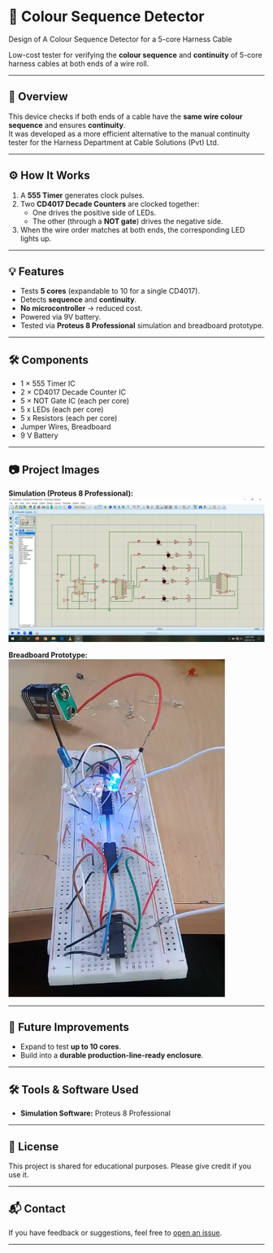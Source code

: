 # 🎨 Colour Sequence Detector

Design of A Colour Sequence Detector for a 5-core Harness Cable

Low-cost tester for verifying the **colour sequence** and **continuity** of 5-core harness cables at both ends of a wire roll.  

---

## 📜 Overview

This device checks if both ends of a cable have the **same wire colour sequence** and ensures **continuity**.  
It was developed as a more efficient alternative to the manual continuity tester for the Harness Department at Cable Solutions (Pvt) Ltd.

---

## ⚙️ How It Works

1. A **555 Timer** generates clock pulses.  
2. Two **CD4017 Decade Counters** are clocked together:  
   - One drives the positive side of LEDs.  
   - The other (through a **NOT gate**) drives the negative side.  
3. When the wire order matches at both ends, the corresponding LED lights up.

---

## 💡 Features

- Tests **5 cores** (expandable to 10 for a single CD4017).  
- Detects **sequence** and **continuity**.  
- **No microcontroller** → reduced cost.
- Powered via 9V battery.
- Tested via **Proteus 8 Professional** simulation and breadboard prototype.

---

## 🛠 Components

- 1 × 555 Timer IC  
- 2 × CD4017 Decade Counter IC  
- 5 × NOT Gate IC (each per core)  
- 5 x LEDs (each per core)  
- 5 x Resistors (each per core)  
- Jumper Wires, Breadboard  
- 9 V Battery

---

## 📷 Project Images

**Simulation (Proteus 8 Professional):**  
![Simulation Screenshot](schemetic.png)  

**Breadboard Prototype:**  
![Breadboard Build](prototype.png)  

---

## 🔮 Future Improvements

- Expand to test **up to 10 cores**.  
- Build into a **durable production-line-ready enclosure**.  

---

## 🛠 Tools & Software Used
- **Simulation Software:** Proteus 8 Professional

---

## 📄 License
This project is shared for educational purposes. Please give credit if you use it.

---

## 📬 Contact
If you have feedback or suggestions, feel free to [open an issue](https://github.com).

---
